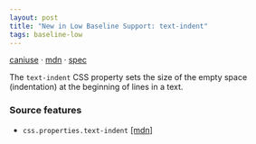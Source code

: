 ```yaml
---
layout: post
title: "New in Low Baseline Support: text-indent"
tags: baseline-low
---
```


[caniuse](https://caniuse.com/?search=text-indent) · [mdn](https://developer.mozilla.org/en-US/search?q=text-indent) · [spec](https://drafts.csswg.org/css-text-3/#text-indent-property)

The `text-indent` CSS property sets the size of the empty space (indentation) at the beginning of lines in a text.

### Source features

- ``css.properties.text-indent`` [[mdn]](https://developer.mozilla.org/en-US/search?q=css.properties.text-indent)
